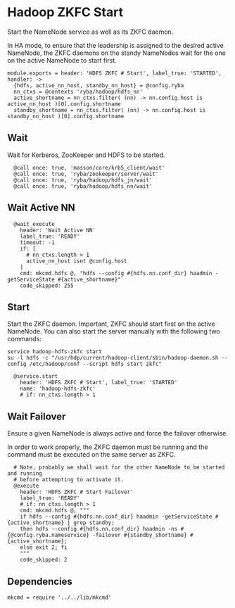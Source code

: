 
# Hadoop ZKFC Start

Start the NameNode service as well as its ZKFC daemon.

In HA mode, to ensure that the leadership is assigned to the desired active
NameNode, the ZKFC daemons on the standy NameNodes wait for the one on the
active NameNode to start first.

    module.exports = header: 'HDFS ZKFC # Start', label_true: 'STARTED', handler: ->
      {hdfs, active_nn_host, standby_nn_host} = @config.ryba
      nn_ctxs = @contexts 'ryba/hadoop/hdfs_nn'
      active_shortname = nn_ctxs.filter( (nn) -> nn.config.host is active_nn_host )[0].config.shortname
      standby_shortname = nn_ctxs.filter( (nn) -> nn.config.host is standby_nn_host )[0].config.shortname

## Wait

Wait for Kerberos, ZooKeeper and HDFS to be started.

      @call once: true, 'masson/core/krb5_client/wait'
      @call once: true, 'ryba/zookeeper/server/wait'
      @call once: true, 'ryba/hadoop/hdfs_jn/wait'
      @call once: true, 'ryba/hadoop/hdfs_nn/wait'

## Wait Active NN

      @wait_execute
        header: 'Wait Active NN'
        label_true: 'READY'
        timeout: -1
        if: [
          # nn_ctxs.length > 1
          active_nn_host isnt @config.host
        ]
        cmd: mkcmd.hdfs @, "hdfs --config #{hdfs.nn.conf_dir} haadmin -getServiceState #{active_shortname}"
        code_skipped: 255

## Start

Start the ZKFC daemon. Important, ZKFC should start first on the active
NameNode. You can also start the server manually with the following two
commands:

```
service hadoop-hdfs-zkfc start
su -l hdfs -c "/usr/hdp/current/hadoop-client/sbin/hadoop-daemon.sh --config /etc/hadoop/conf --script hdfs start zkfc"
```

      @service.start
        header: 'HDFS ZKFC # Start', label_true: 'STARTED'
        name: 'hadoop-hdfs-zkfc'
        # if: nn_ctxs.length > 1

## Wait Failover

Ensure a given NameNode is always active and force the failover otherwise.

In order to work properly, the ZKFC daemon must be running and the command must
be executed on the same server as ZKFC.

      # Note, probably we shall wait for the other NameNode to be started and running
      # before attempting to activate it.
      @execute
        header: 'HDFS ZKFC # Start Failover'
        label_true: 'READY'
        # if: nn_ctxs.length > 1
        cmd: mkcmd.hdfs @, """
        if hdfs --config #{hdfs.nn.conf_dir} haadmin -getServiceState #{active_shortname} | grep standby;
        then hdfs --config #{hdfs.nn.conf_dir} haadmin -ns #{@config.ryba.nameservice} -failover #{standby_shortname} #{active_shortname};
        else exit 2; fi
        """
        code_skipped: 2

## Dependencies

    mkcmd = require '../../lib/mkcmd'
